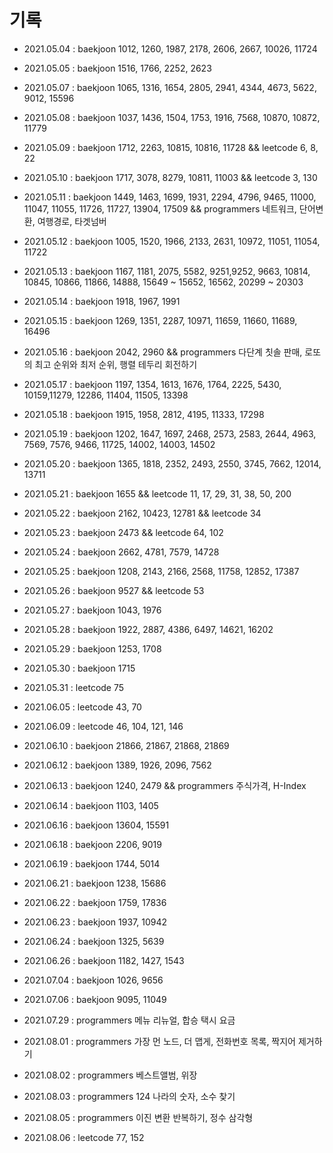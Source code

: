 # 기록

- 2021.05.04 : baekjoon 1012, 1260, 1987, 2178, 2606, 2667, 10026, 11724

- 2021.05.05 : baekjoon 1516, 1766, 2252, 2623

- 2021.05.07 : baekjoon 1065, 1316, 1654, 2805, 2941, 4344, 4673, 5622, 9012, 15596

- 2021.05.08 : baekjoon 1037, 1436, 1504, 1753, 1916, 7568, 10870, 10872, 11779

- 2021.05.09 : baekjoon 1712, 2263, 10815, 10816, 11728 && leetcode 6, 8, 22

- 2021.05.10 : baekjoon 1717, 3078, 8279, 10811, 11003 && leetcode 3, 130

- 2021.05.11 : baekjoon 1449, 1463, 1699, 1931, 2294, 4796, 9465, 11000, 11047, 11055, 11726, 11727, 13904, 17509 && programmers 네트워크, 단어변환, 여행경로, 타겟넘버

- 2021.05.12 : baekjoon 1005, 1520, 1966, 2133, 2631, 10972, 11051, 11054, 11722

- 2021.05.13 : baekjoon 1167, 1181, 2075, 5582, 9251,9252, 9663, 10814, 10845, 10866, 11866, 14888, 15649 ~ 15652, 16562, 20299 ~ 20303

- 2021.05.14 : baekjoon 1918, 1967, 1991

- 2021.05.15 : baekjoon 1269, 1351, 2287, 10971, 11659, 11660, 11689, 16496

- 2021.05.16 : baekjoon 2042, 2960 && programmers 다단계 칫솔 판매, 로또의 최고 순위와 최저 순위, 행렬 테두리 회전하기

- 2021.05.17 : baekjoon 1197, 1354, 1613, 1676, 1764, 2225, 5430, 10159,11279, 12286, 11404, 11505, 13398

- 2021.05.18 : baekjoon 1915, 1958, 2812, 4195, 11333, 17298

- 2021.05.19 : baekjoon 1202, 1647, 1697, 2468, 2573, 2583, 2644, 4963, 7569, 7576, 9466, 11725, 14002, 14003, 14502

- 2021.05.20 : baekjoon 1365, 1818, 2352, 2493, 2550, 3745, 7662, 12014, 13711

- 2021.05.21 : baekjoon 1655 && leetcode 11, 17, 29, 31, 38, 50, 200

- 2021.05.22 : baekjoon 2162, 10423, 12781 && leetcode 34

- 2021.05.23 : baekjoon 2473 && leetcode 64, 102

- 2021.05.24 : baekjoon 2662, 4781, 7579, 14728

- 2021.05.25 : baekjoon 1208, 2143, 2166, 2568, 11758, 12852, 17387

- 2021.05.26 : baekjoon 9527 && leetcode 53

- 2021.05.27 : baekjoon 1043, 1976

- 2021.05.28 : baekjoon 1922, 2887, 4386, 6497, 14621, 16202

- 2021.05.29 : baekjoon 1253, 1708

- 2021.05.30 : baekjoon 1715

- 2021.05.31 : leetcode 75

- 2021.06.05 : leetcode 43, 70

- 2021.06.09 : leetcode 46, 104, 121, 146

- 2021.06.10 : baekjoon 21866, 21867, 21868, 21869

- 2021.06.12 : baekjoon 1389, 1926, 2096, 7562

- 2021.06.13 : baekjoon 1240, 2479 && programmers 주식가격, H-Index

- 2021.06.14 : baekjoon 1103, 1405

- 2021.06.16 : baekjoon 13604, 15591

- 2021.06.18 : baekjoon 2206, 9019

- 2021.06.19 : baekjoon 1744, 5014

- 2021.06.21 : baekjoon 1238, 15686

- 2021.06.22 : baekjoon 1759, 17836

- 2021.06.23 : baekjoon 1937, 10942

- 2021.06.24 : baekjoon 1325, 5639

- 2021.06.26 : baekjoon 1182, 1427, 1543

- 2021.07.04 : baekjoon 1026, 9656

- 2021.07.06 : baekjoon 9095, 11049

- 2021.07.29 : programmers 메뉴 리뉴얼, 합승 택시 요금

- 2021.08.01 : programmers 가장 먼 노드, 더 맵게, 전화번호 목록, 짝지어 제거하기

- 2021.08.02 : programmers 베스트앨범, 위장

- 2021.08.03 : programmers 124 나라의 숫자, 소수 찾기

- 2021.08.05 : programmers 이진 변환 반복하기, 정수 삼각형

- 2021.08.06 : leetcode 77, 152
